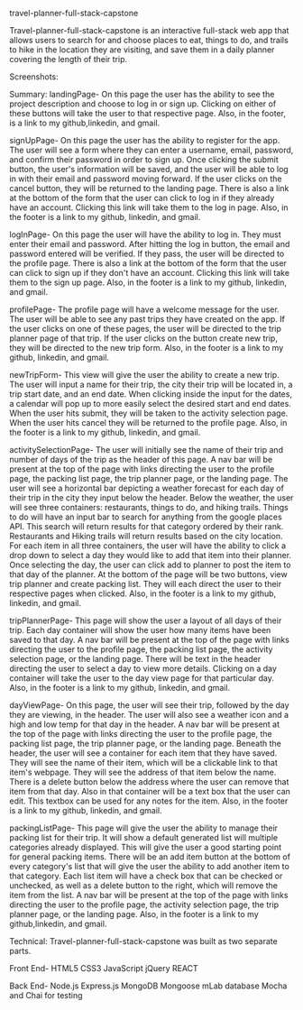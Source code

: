 travel-planner-full-stack-capstone

Travel-planner-full-stack-capstone is an interactive full-stack web app that allows users to search for and choose places to eat, things to do, and trails to hike in the location they are visiting, and save them in a daily planner covering the length of their trip.  


Screenshots:
<!-- <img width="1440" alt="screen shot 2018-03-01 at 8 26 25 pm" src="https://user-images.githubusercontent.com/33381445/36882105-288b97d2-1d8f-11e8-9f20-f9fb2ac04ab2.png">
<img width="1440" alt="screen shot 2018-03-01 at 8 26 36 pm" src="https://user-images.githubusercontent.com/33381445/36882106-2b3c0322-1d8f-11e8-9a47-eae284e6c508.png">
<img width="1440" alt="screen shot 2018-03-01 at 8 26 57 pm" src="https://user-images.githubusercontent.com/33381445/36882108-2ccdf970-1d8f-11e8-8f70-88183cc463a5.png"> -->

Summary: 
landingPage-
On this page the user has the ability to see the project description and choose to log in or sign up.  Clicking on either of these buttons will take the user to that respective page.  Also, in the footer, is a link to my github,linkedin, and gmail. 

signUpPage-
On this page the user has the ability to register for the app.  The user will see a form where they can enter a username, email, password, and confirm their password in order to sign up.  Once clicking the submit button, the user's information will be saved, and the user will be able to log in with their email and password moving forward.  If the user clicks on the cancel button, they will be returned to the landing page.  There is also a link at the bottom of the form that the user can click to log in if they already have an account. Clicking this link will take them to the log in page.  Also, in the footer is a link to my github, linkedin, and gmail.  

logInPage-
On this page the user will have the ability to log in.  They must enter their email and password.  After hitting the log in button, the email and password entered will be verified.  If they pass, the user will be directed to the profile page.  There is also a link at the bottom of the form that the user can click to sign up if they don't have an account. Clicking this link will take them to the sign up page. Also, in the footer is a link to my github, linkedin, and gmail.

profilePage-
The profile page will have a welcome message for the user.  The user will be able to see any past trips they have created on the app.  If the user clicks on one of these pages, the user will be directed to the trip planner page of that trip.  If the user clicks on the button create new trip, they will be directed to the new trip form. Also, in the footer is a link to my github, linkedin, and gmail. 

newTripForm-
This view will give the user the ability to create a new trip.  The user will input a name for their trip, the city their trip will be located in, a trip start date, and an end date.  When clicking inside the input for the dates, a calendar will pop up to more easily select the desired start and end dates. When the user hits submit, they will be taken to the activity selection page.  When the user hits cancel they will be returned to the profile page.  Also, in the footer is a link to my github, linkedin, and gmail. 

activitySelectionPage-
The user will initially see the name of their trip and number of days of the trip as the header of this page.  A nav bar will be present at the top of the page with links directing the user to the profile page, the packing list page, the trip planner page, or the landing page.  The user will see a horizontal bar depicting a weather forecast for each day of their trip in the city they input below the header.  Below the weather, the user will see three containers:  restaurants, things to do, and hiking trails.  Things to do will have an input bar to search for anything from the google places API.  This search will return results for that category ordered by their rank.  Restaurants and Hiking trails will return results based on the city location.  For each item in all three containers, the user will have the ability to click a drop down to select a day they would like to add that item into their planner.  Once selecting the day, the user can click add to planner to post the item to that day of the planner.  At the bottom of the page will be two buttons, view trip planner and create packing list.  They will each direct the user to their respective pages when clicked.  Also, in the footer is a link to my github, linkedin, and gmail. 

tripPlannerPage-
This page will show the user a layout of all days of their trip.  Each day container will show the user how many items have been saved to that day. A nav bar will be present at the top of the page with links directing the user to the profile page, the packing list page, the activity selection page, or the landing page. There will be text in the header directing the user to select a day to view more details.  Clicking on a day container will take the user to the day view page for that particular day.  Also, in the footer is a link to my github, linkedin, and gmail. 

dayViewPage-
On this page, the user will see their trip, followed by the day they are viewing, in the header.  The user will also see a weather icon and a high and low temp for that day in the header.  A nav bar will be present at the top of the page with links directing the user to the profile page, the packing list page, the trip planner page, or the landing page. Beneath the header, the user will see a container for each item that they have saved.  They will see the name of their item, which will be a clickable link to that item's webpage.  They will see the address of that item below the name.  There is a delete button below the address where the user can remove that item from that day.  Also in that container will be a text box that the user can edit.  This textbox can be used for any notes for the item. Also, in the footer is a link to my github, linkedin, and gmail. 

packingListPage-
This page will give the user the ability to manage their packing list for their trip.  It will show a default generated list will multiple categories already displayed.  This will give the user a good starting point for general packing items.  There will be an add item button at the bottom of every category's list that will give the user the ability to add another item to that category.  Each list item will have a check box that can be checked or unchecked, as well as a delete button to the right, which will remove the item from the list.  A nav bar will be present at the top of the page with links directing the user to the profile page, the activity selection page, the trip planner page, or the landing page.  Also, in the footer is a link to my github,linkedin, and gmail. 

Technical:
Travel-planner-full-stack-capstone was built as two separate parts.

Front End-
HTML5
CSS3
JavaScript
jQuery 
REACT

Back End-
Node.js
Express.js
MongoDB
Mongoose
mLab database
Mocha and Chai for testing 